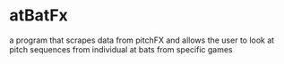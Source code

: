 # atBatFx
a program that scrapes data from pitchFX and allows the user to look at pitch sequences from individual at bats from specific games
